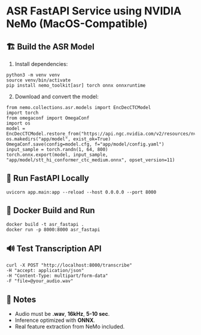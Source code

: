 # ASR FastAPI Service using NVIDIA NeMo (MacOS-Compatible)

## 🏗️ Build the ASR Model
1. Install dependencies:

```
python3 -m venv venv
source venv/bin/activate
pip install nemo_toolkit[asr] torch onnx onnxruntime
```

2. Download and convert the model:

```
from nemo.collections.asr.models import EncDecCTCModel
import torch
from omegaconf import OmegaConf
import os
model = EncDecCTCModel.restore_from("https://api.ngc.nvidia.com/v2/resources/nvidia/nemo/stt_hi_conformer_ctc_medium/versions/1/files/stt_hi_conformer_ctc_medium.nemo")
os.makedirs("app/model", exist_ok=True)
OmegaConf.save(config=model.cfg, f="app/model/config.yaml")
input_sample = torch.randn(1, 64, 800)
torch.onnx.export(model, input_sample, "app/model/stt_hi_conformer_ctc_medium.onnx", opset_version=11)
```


## 🚀 Run FastAPI Locally

```
uvicorn app.main:app --reload --host 0.0.0.0 --port 8000

```


## 🐳 Docker Build and Run

```
docker build -t asr_fastapi .
docker run -p 8000:8000 asr_fastapi
```


## 🔊 Test Transcription API

```
curl -X POST "http://localhost:8000/transcribe"
-H "accept: application/json"
-H "Content-Type: multipart/form-data"
-F "file=@your_audio.wav"

```


## 📝 Notes
- Audio must be **.wav**, **16kHz**, **5-10 sec**.
- Inference optimized with **ONNX**.
- Real feature extraction from NeMo included.
